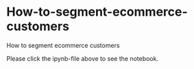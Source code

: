 # How-to-segment-ecommerce-customers
How to segment ecommerce customers

Please click the ipynb-file above to see the notebook.
